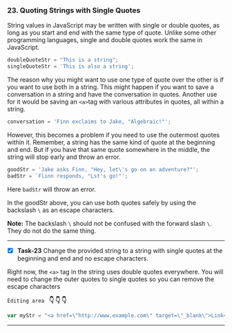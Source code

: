 ### 23. Quoting Strings with Single Quotes

String values in JavaScript may be written with single or double quotes, as long as you start and end with the same type of quote. Unlike some other programming languages, single and double quotes work the same in JavaScript.

```js
doubleQuoteStr = "This is a string"; 
singleQuoteStr = 'This is also a string';
```
The reason why you might want to use one type of quote over the other is if you want to use both in a string. This might happen if you want to save a conversation in a string and have the conversation in quotes. Another use for it would be saving an `<a>`tag with various attributes in quotes, all within a string.

```js
conversation = 'Finn exclaims to Jake, "Algebraic!"';
```
However, this becomes a problem if you need to use the outermost quotes within it. Remember, a string has the same kind of quote at the beginning and end. But if you have that same quote somewhere in the middle, the string will stop early and throw an error.
```js
goodStr = 'Jake asks Finn, "Hey, let\'s go on an adventure?"';
badStr = `Flinn responds, "Lst's go!"'; 
```

Here `badStr` will throw an error.

In the goodStr above, you can use both quotes safely by using the backslash `\` as an escape characters.

**Note:**  The backslash `\` should not be confused with the forward slash `\`. They do not do the same thing.
*******************************************
- [x] **Task-23** Change the provided string to a string with single quotes at the beginning and end and no escape characters.

Right now, the `<a>` tag in the string uses double quotes everywhere. You will need to change the outer quotes to single quotes so you can remove the escape characters 

``Editing area `` **:point_down: :point_down: :point_down:**

```js
var myStr = "<a href=\"http://www.example.com\" target=\"_blank\">Link</a>";
```
*************************************************************************************


